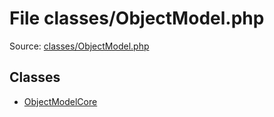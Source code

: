 File classes/ObjectModel.php
=========

Source: [classes/ObjectModel.php](https://github.com/PrestaShop/PrestaShop/blob/1.6.0.10/classes/ObjectModel.php)


Classes
-------

* [ObjectModelCore](class.ObjectModelCore.md)

